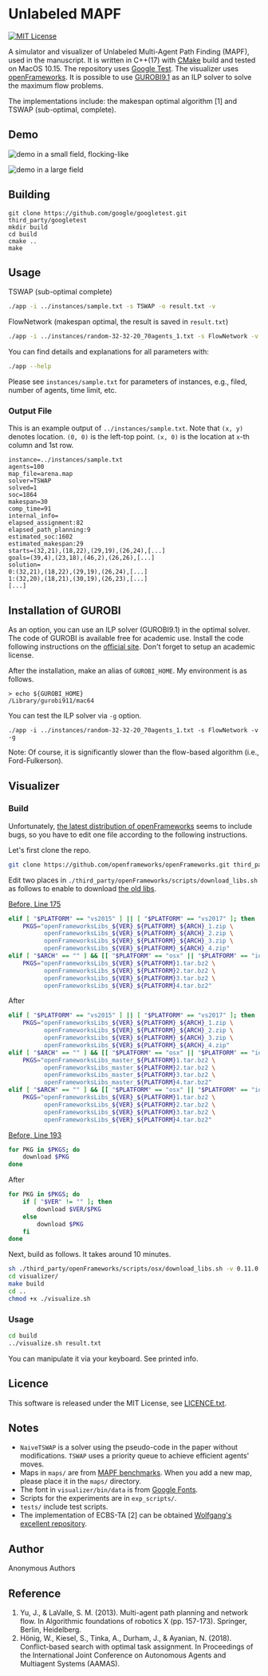 Unlabeled MAPF
===
[![MIT License](http://img.shields.io/badge/license-MIT-blue.svg?style=flat)](LICENCE.txt)

A simulator and visualizer of Unlabeled Multi-Agent Path Finding (MAPF), used in the manuscript.
It is written in C++(17) with [CMake](https://cmake.org/) build and tested on MacOS 10.15.
The repository uses [Google Test](https://github.com/google/googletest).
The visualizer uses [openFrameworks](https://openframeworks.cc).
It is possible to use [GUROBI9.1](https://www.gurobi.com/) as an ILP solver to solve the maximum flow problems.

The implementations include: the makespan optimal algorithm [1] and TSWAP (sub-optimal, complete).

## Demo
![demo in a small field, flocking-like](/material/arena_100agents.gif)

![demo in a large field](/material/lak303d_300agents.gif)

## Building

```
git clone https://github.com/google/googletest.git third_party/googletest
mkdir build
cd build
cmake ..
make
```

## Usage
TSWAP (sub-optimal complete)
```sh
./app -i ../instances/sample.txt -s TSWAP -o result.txt -v
```

FlowNetwork (makespan optimal, the result is saved in `result.txt`)
```sh
./app -i ../instances/random-32-32-20_70agents_1.txt -s FlowNetwork -v
```

You can find details and explanations for all parameters with:
```sh
./app --help
```

Please see `instances/sample.txt` for parameters of instances, e.g., filed, number of agents, time limit, etc.

### Output File

This is an example output of `../instances/sample.txt`.
Note that `(x, y)` denotes location.
`(0, 0)` is the left-top point.
`(x, 0)` is the location at `x`-th column and 1st row.
```
instance=../instances/sample.txt
agents=100
map_file=arena.map
solver=TSWAP
solved=1
soc=1864
makespan=30
comp_time=91
internal_info=
elapsed_assignment:82
elapsed_path_planning:9
estimated_soc:1602
estimated_makespan:29
starts=(32,21),(18,22),(29,19),(26,24),[...]
goals=(39,4),(23,18),(46,2),(26,26),[...]
solution=
0:(32,21),(18,22),(29,19),(26,24),[...]
1:(32,20),(18,21),(30,19),(26,23),[...]
[...]
```

## Installation of GUROBI
As an option, you can use an ILP solver (GUROBI9.1) in the optimal solver.
The code of GUROBI is available free for academic use.
Install the code following instructions on the [official site](https://www.gurobi.com/documentation/9.1/quickstart_mac/software_installation_guid.html).
Don't forget to setup an academic license.

After the installation, make an alias of `GUROBI_HOME`.
My environment is as follows.
```
> echo ${GUROBI_HOME}
/Library/gurobi911/mac64
```

You can test the ILP solver via `-g` option.
```
./app -i ../instances/random-32-32-20_70agents_1.txt -s FlowNetwork -v -g
```

Note: Of course, it is significantly slower than the flow-based algorithm (i.e., Ford-Fulkerson).

## Visualizer
### Build
Unfortunately, [the latest distribution of openFrameworks](https://github.com/openframeworks/openFrameworks/commit/fe591d17e95218569cc2426d1d8f4f646f75fa00) seems to include bugs,
so you have to edit one file according to the following instructions.

Let's first clone the repo.
```sh
git clone https://github.com/openframeworks/openFrameworks.git third_party/openFrameworks
```

Edit two places in `./third_party/openFrameworks/scripts/download_libs.sh` as follows to enable to download [the old libs](http://ci.openframeworks.cc/libs/0.11.0/).

[Before, Line 175](https://github.com/openframeworks/openFrameworks/blob/patch-release/scripts/dev/download_libs.sh#L175)

```sh
elif [ "$PLATFORM" == "vs2015" ] || [ "$PLATFORM" == "vs2017" ]; then
    PKGS="openFrameworksLibs_${VER}_${PLATFORM}_${ARCH}_1.zip \
          openFrameworksLibs_${VER}_${PLATFORM}_${ARCH}_2.zip \
          openFrameworksLibs_${VER}_${PLATFORM}_${ARCH}_3.zip \
          openFrameworksLibs_${VER}_${PLATFORM}_${ARCH}_4.zip"
elif [ "$ARCH" == "" ] && [[ "$PLATFORM" == "osx" || "$PLATFORM" == "ios" || "$PLATFORM" == "tvos" ]]; then
    PKGS="openFrameworksLibs_${VER}_${PLATFORM}1.tar.bz2 \
          openFrameworksLibs_${VER}_${PLATFORM}2.tar.bz2 \
          openFrameworksLibs_${VER}_${PLATFORM}3.tar.bz2 \
          openFrameworksLibs_${VER}_${PLATFORM}4.tar.bz2"
```

After

```sh
elif [ "$PLATFORM" == "vs2015" ] || [ "$PLATFORM" == "vs2017" ]; then
    PKGS="openFrameworksLibs_${VER}_${PLATFORM}_${ARCH}_1.zip \
          openFrameworksLibs_${VER}_${PLATFORM}_${ARCH}_2.zip \
          openFrameworksLibs_${VER}_${PLATFORM}_${ARCH}_3.zip \
          openFrameworksLibs_${VER}_${PLATFORM}_${ARCH}_4.zip"
elif [ "$ARCH" == "" ] && [[ "$PLATFORM" == "osx" || "$PLATFORM" == "ios" || "$PLATFORM" == "tvos" ]] && [ "$VER" != "" ]; then
    PKGS="openFrameworksLibs_master_${PLATFORM}1.tar.bz2 \
          openFrameworksLibs_master_${PLATFORM}2.tar.bz2 \
          openFrameworksLibs_master_${PLATFORM}3.tar.bz2 \
          openFrameworksLibs_master_${PLATFORM}4.tar.bz2"
elif [ "$ARCH" == "" ] && [[ "$PLATFORM" == "osx" || "$PLATFORM" == "ios" || "$PLATFORM" == "tvos" ]]; then
    PKGS="openFrameworksLibs_${VER}_${PLATFORM}1.tar.bz2 \
          openFrameworksLibs_${VER}_${PLATFORM}2.tar.bz2 \
          openFrameworksLibs_${VER}_${PLATFORM}3.tar.bz2 \
          openFrameworksLibs_${VER}_${PLATFORM}4.tar.bz2"
```

[Before, Line 193](https://github.com/openframeworks/openFrameworks/blob/patch-release/scripts/dev/download_libs.sh#L193)
```sh
for PKG in $PKGS; do
    download $PKG
done
```

After
```sh
for PKG in $PKGS; do
    if [ "$VER" != "" ]; then
        download $VER/$PKG
    else
        download $PKG
    fi
done
```

Next, build as follows.
It takes around 10 minutes.
```sh
sh ./third_party/openFrameworks/scripts/osx/download_libs.sh -v 0.11.0
cd visualizer/
make build
cd ..
chmod +x ./visualize.sh
```

### Usage
```sh
cd build
../visualize.sh result.txt
```

You can manipulate it via your keyboard. See printed info.

## Licence
This software is released under the MIT License, see [LICENCE.txt](LICENCE.txt).

## Notes
- `NaiveTSWAP` is a solver using the pseudo-code in the paper without modifications.
  `TSWAP` uses a priority queue to achieve efficient agents' moves.
- Maps in `maps/` are from [MAPF benchmarks](https://movingai.com/benchmarks/mapf.html).
  When you add a new map, please place it in the `maps/` directory.
- The font in `visualizer/bin/data` is from [Google Fonts](https://fonts.google.com/).
- Scripts for the experiments are in `exp_scripts/`.
- `tests/` include test scripts.
- The implementation of ECBS-TA [2] can be obtained [Wolfgang's excellent repository](https://github.com/whoenig/libMultiRobotPlanning).

## Author
Anonymous Authors

## Reference
1. Yu, J., & LaValle, S. M. (2013).
   Multi-agent path planning and network flow.
   In Algorithmic foundations of robotics X (pp. 157-173). Springer, Berlin, Heidelberg.
2. Hönig, W., Kiesel, S., Tinka, A., Durham, J., & Ayanian, N. (2018).
   Conflict-based search with optimal task assignment.
   In Proceedings of the International Joint Conference on Autonomous Agents and Multiagent Systems (AAMAS).
